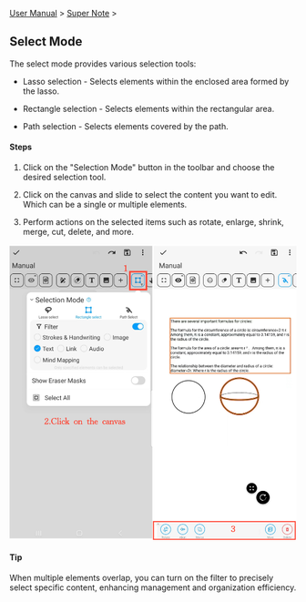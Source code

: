 [User Manual](/dragonnest/drawnote/manual/en) > [Super Note](/dragonnest/drawnote/manual/en/super_note) >

Select Mode
---

The select mode provides various selection tools:

- Lasso selection - Selects elements within the enclosed area formed by the lasso.

- Rectangle selection - Selects elements within the rectangular area.

- Path selection - Selects elements covered by the path.


#### Steps

1. Click on the "Selection Mode" button in the toolbar and choose the desired selection tool.

2. Click on the canvas and slide to select the content you want to edit. Which can be a single or multiple elements.

3. Perform actions on the selected items such as rotate, enlarge, shrink, merge, cut, delete, and more.

![](imgs/select_mode.png)

#### Tip
When multiple elements overlap, you can turn on the filter to precisely select specific content, enhancing management and organization efficiency.
